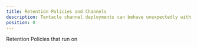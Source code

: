 ```yaml
---
title: Retention Policies and Channels
description: Tentacle channel deployments can behave unexpectedly with retention policies. This document explains the behavior and how to correct it.
position: 0
---
```

Retention Policies that run on 
